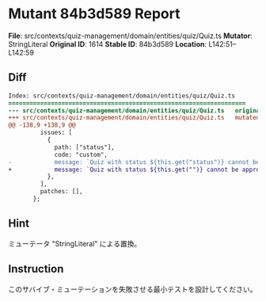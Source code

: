 # Mutant 84b3d589 Report

**File**: src/contexts/quiz-management/domain/entities/quiz/Quiz.ts
**Mutator**: StringLiteral
**Original ID**: 1614
**Stable ID**: 84b3d589
**Location**: L142:51–L142:59

## Diff

```diff
Index: src/contexts/quiz-management/domain/entities/quiz/Quiz.ts
===================================================================
--- src/contexts/quiz-management/domain/entities/quiz/Quiz.ts	original
+++ src/contexts/quiz-management/domain/entities/quiz/Quiz.ts	mutated #1614
@@ -138,9 +138,9 @@
         issues: [
           {
             path: ["status"],
             code: "custom",
-            message: `Quiz with status ${this.get("status")} cannot be approved`,
+            message: `Quiz with status ${this.get("")} cannot be approved`,
           },
         ],
         patches: [],
       };
```

## Hint

ミューテータ "StringLiteral" による置換。

## Instruction

このサバイブ・ミューテーションを失敗させる最小テストを設計してください。

